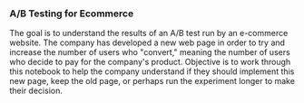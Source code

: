### A/B Testing for Ecommerce

The goal is to understand the results of an A/B test run by an e-commerce website. The company has developed a new web page in order to try and increase the number of users who "convert," meaning the number of users who decide to pay for the company's product. Objective is to work through this notebook to help the company understand if they should implement this new page, keep the old page, or perhaps run the experiment longer to make their decision.

